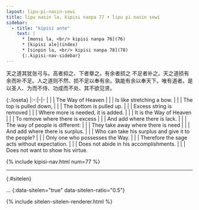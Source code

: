 ```yaml
---
layout: lipu-pi-nasin-sewi
title: lipu nasin la, kipisi nanpa 77 • lipu pi nasin sewi
sidebar:
  - title: "kipisi ante"
    text: |
      * [monsi la, <br/> kipisi nanpa 76](76)
      * [kipisi ale](index)
      * [sinpin la, <br/> kipisi nanpa 78](78)
      {:.kipisi-nav-sidebar}
---
```


天之道其犹张弓与。高者抑之、下者擧之。有余者损之 不足者补之。天之道损有余而补不足。人之道则不然、损不足以奉有余。孰能有余以奉天下。唯有道者。是以圣人、为而不侍、功成而不处、其不欲见贤。

{:.loseta}
|:-:|-|-
|  |  | The Way of Heaven
|  |  | Is like stretching a bow.
|  |  | The top is pulled down,
|  |  | The bottom is pulled up.
|  |  | Excess string is removed
|  |  | Where more is needed, it is added.
|  |  | It is the Way of Heaven
|  |  | To remove where there is excess
|  |  | And add where there is lack.
|  |  | The way of people is different:
|  |  | They take away where there is need
|  |  | And add where there is surplus.
|  |  | Who can take his surplus and give it to the people?
|  |  | Only one who possesses the Way.
|  |  | Therefore the sage acts without expectation.
|  |  | Does not abide in his accomplishments.
|  |  | Does not want to show his virtue.

{% include kipisi-nav.html num=77 %}

-------
{:#sitelen}

...
{:data-sitelen="true" data-sitelen-ratio="0.5"}

{% include sitelen-sitelen-renderer.html %}

